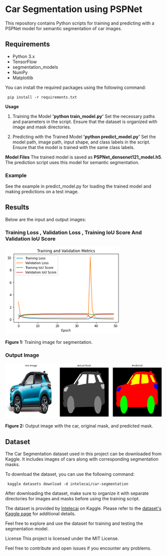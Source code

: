 
# Car Segmentation using PSPNet

This repository contains Python scripts for training and predicting with a PSPNet model for semantic segmentation of car images.

## Requirements

- Python 3.x
- TensorFlow
- segmentation_models
- NumPy
- Matplotlib

You can install the required packages using the following command:


	 pip install -r requirements.txt

**Usage**

 1. Training the Model **'python train_model.py'**
		 Set the necessary paths and parameters in the script.
		Ensure that the dataset is organized with image and mask directories.
		
2. Predicting with the Trained Model **'python predict_model.py'**
Set the model path, image path, input shape, and class labels in the script.
Ensure that the model is trained with the same class labels.

**Model Files**
The trained model is saved as **PSPNet_densenet121_model.h5**.
The prediction script uses this model for semantic segmentation.

### Example

See the example in predict_model.py for loading the trained model and making predictions on a test image.
## Results

Below are the input and output images:

### Training Loss , Validation Loss , Training IoU Score And Validation IoU Score

![Training Image](images/training_loss.png)

**Figure 1:** Training image for segmentation.

### Output Image

![Output Image](images/prediction_mask.png)

**Figure 2:** Output image with the car, original mask, and predicted mask.

## Dataset

The Car Segmentation dataset used in this project can be downloaded from Kaggle. It includes images of cars along with corresponding segmentation masks.

To download the dataset, you can use the following command:


	 kaggle datasets download -d intelecai/car-segmentation
After downloading the dataset, make sure to organize it with separate directories for images and masks before using the training script.

The dataset is provided by [Intelecai](https://www.kaggle.com/intelecai) on Kaggle. Please refer to the [dataset's Kaggle page](https://www.kaggle.com/datasets/intelecai/car-segmentation) for additional details.

Feel free to explore and use the dataset for training and testing the segmentation model.

License
This project is licensed under the MIT License.

Feel free to contribute and open issues if you encounter any problems.
